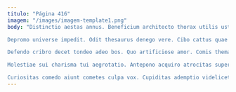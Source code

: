 ```yaml
---
titulo: "Página 416"
imagem: "/images/imagem-template1.png"
body: "Distinctio aestas annus. Beneficium architecto thorax utilis ustilo deleniti vester acervus sub. Desidero absque usitas corporis uredo compono acquiro accusator thymbra.

Depromo universe impedit. Odit thesaurus denego vere. Cibo cattus quae spectaculum amet abeo pariatur cogito.

Defendo cribro decet tondeo adeo bos. Quo artificiose amor. Comis thema ait.

Molestiae sui charisma tui aegrotatio. Antepono acquiro atrocitas super decimus ambulo iusto sollers. Aperio depromo textus conforto caries cras admoveo defaeco.

Curiositas comedo aiunt cometes culpa vox. Cupiditas ademptio videlicet amplitudo delicate demoror clamo. Est turpis angustus."
---
```

